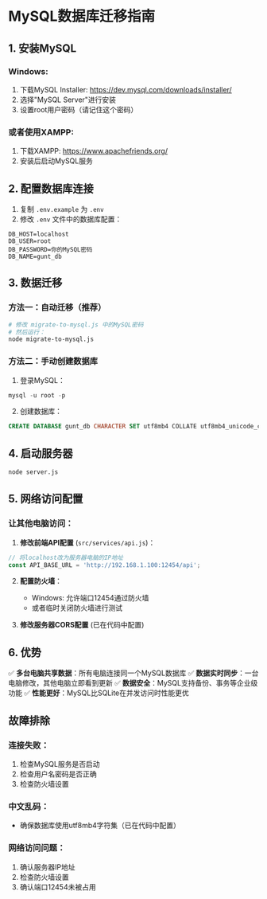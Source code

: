 # MySQL数据库迁移指南

## 1. 安装MySQL

### Windows:
1. 下载MySQL Installer: https://dev.mysql.com/downloads/installer/
2. 选择"MySQL Server"进行安装
3. 设置root用户密码（请记住这个密码）

### 或者使用XAMPP:
1. 下载XAMPP: https://www.apachefriends.org/
2. 安装后启动MySQL服务

## 2. 配置数据库连接

1. 复制 `.env.example` 为 `.env`
2. 修改 `.env` 文件中的数据库配置：
```
DB_HOST=localhost
DB_USER=root
DB_PASSWORD=你的MySQL密码
DB_NAME=gunt_db
```

## 3. 数据迁移

### 方法一：自动迁移（推荐）
```bash
# 修改 migrate-to-mysql.js 中的MySQL密码
# 然后运行：
node migrate-to-mysql.js
```

### 方法二：手动创建数据库
1. 登录MySQL：
```sql
mysql -u root -p
```

2. 创建数据库：
```sql
CREATE DATABASE gunt_db CHARACTER SET utf8mb4 COLLATE utf8mb4_unicode_ci;
```

## 4. 启动服务器

```bash
node server.js
```

## 5. 网络访问配置

### 让其他电脑访问：

1. **修改前端API配置** (`src/services/api.js`)：
```javascript
// 将localhost改为服务器电脑的IP地址
const API_BASE_URL = 'http://192.168.1.100:12454/api';
```

2. **配置防火墙**：
   - Windows: 允许端口12454通过防火墙
   - 或者临时关闭防火墙进行测试

3. **修改服务器CORS配置** (已在代码中配置)

## 6. 优势

✅ **多台电脑共享数据**：所有电脑连接同一个MySQL数据库
✅ **数据实时同步**：一台电脑修改，其他电脑立即看到更新
✅ **数据安全**：MySQL支持备份、事务等企业级功能
✅ **性能更好**：MySQL比SQLite在并发访问时性能更优

## 故障排除

### 连接失败：
1. 检查MySQL服务是否启动
2. 检查用户名密码是否正确
3. 检查防火墙设置

### 中文乱码：
- 确保数据库使用utf8mb4字符集（已在代码中配置）

### 网络访问问题：
1. 确认服务器IP地址
2. 检查防火墙设置
3. 确认端口12454未被占用
